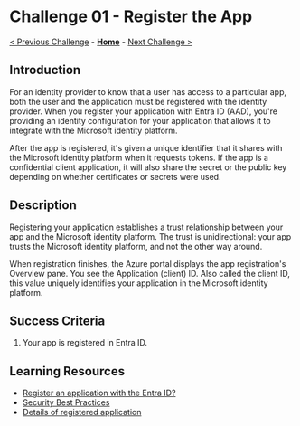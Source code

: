 # Challenge 01 - Register the App

[< Previous Challenge](./Challenge-00.md) - **[Home](../README.md)** - [Next Challenge >](./Challenge-02.md)


## Introduction

For an identity provider to know that a user has access to a particular app, both the user and the application must be registered with the identity provider. When you register your application with Entra ID (AAD), you're providing an identity configuration for your application that allows it to integrate with the Microsoft identity platform.

After the app is registered, it's given a unique identifier that it shares with the Microsoft identity platform when it requests tokens. If the app is a confidential client application, it will also share the secret or the public key depending on whether certificates or secrets were used.

## Description

Registering your application establishes a trust relationship between your app and the Microsoft identity platform. The trust is unidirectional: your app trusts the Microsoft identity platform, and not the other way around.

When registration finishes, the Azure portal displays the app registration's Overview pane. You see the Application (client) ID. Also called the client ID, this value uniquely identifies your application in the Microsoft identity platform.

## Success Criteria

1. Your app is registered in Entra ID.

## Learning Resources

- [Register an application with the Entra ID?](https://learn.microsoft.com/en-us/azure/active-directory/develop/quickstart-register-app)
- [Security Best Practices](https://learn.microsoft.com/en-us/azure/active-directory/develop/security-best-practices-for-app-registration)
- [Details of registered application](https://learn.microsoft.com/en-us/azure/active-directory/develop/active-directory-how-applications-are-added)
